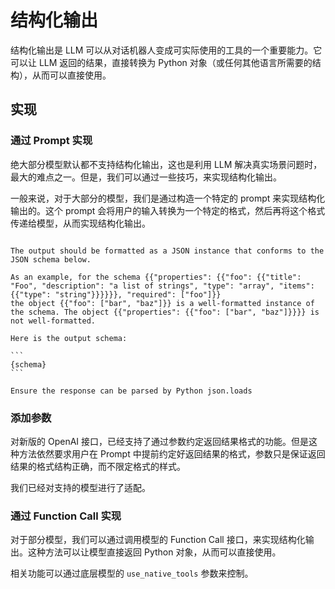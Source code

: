 # 结构化输出

结构化输出是 LLM 可以从对话机器人变成可实际使用的工具的一个重要能力。它可以让 LLM 返回的结果，直接转换为 Python 对象（或任何其他语言所需要的结构），从而可以直接使用。

## 实现

### 通过 Prompt 实现

绝大部分模型默认都不支持结构化输出，这也是利用 LLM 解决真实场景问题时，最大的难点之一。但是，我们可以通过一些技巧，来实现结构化输出。

一般来说，对于大部分的模型，我们是通过构造一个特定的 prompt 来实现结构化输出的。这个 prompt 会将用户的输入转换为一个特定的格式，然后再将这个格式传递给模型，从而实现结构化输出。

````text

The output should be formatted as a JSON instance that conforms to the JSON schema below.

As an example, for the schema {{"properties": {{"foo": {{"title": "Foo", "description": "a list of strings", "type": "array", "items": {{"type": "string"}}}}}}, "required": ["foo"]}}
the object {{"foo": ["bar", "baz"]}} is a well-formatted instance of the schema. The object {{"properties": {{"foo": ["bar", "baz"]}}}} is not well-formatted.

Here is the output schema:

```
{schema}
```

Ensure the response can be parsed by Python json.loads
````

### 添加参数

对新版的 OpenAI 接口，已经支持了通过参数约定返回结果格式的功能。但是这种方法依然要求用户在 Prompt 中提前约定好返回结果的格式，参数只是保证返回结果的格式结构正确，而不限定格式的样式。

我们已经对支持的模型进行了适配。

### 通过 Function Call 实现

对于部分模型，我们可以通过调用模型的 Function Call 接口，来实现结构化输出。这种方法可以让模型直接返回 Python 对象，从而可以直接使用。

相关功能可以通过底层模型的 `use_native_tools` 参数来控制。
